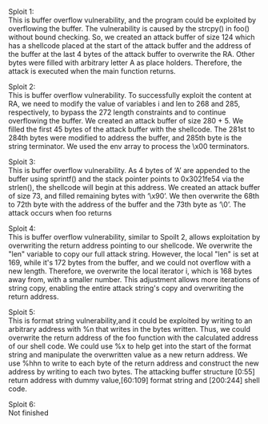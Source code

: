 Sploit 1: \
This is buffer overflow vulnerability, and the program could be exploited by overflowing the buffer. The vulnerability is caused by the strcpy() in foo() without bound checking. So, we created an attack buffer of size 124 which has a shellcode placed at the start of the attack buffer and the address of the buffer at the last 4 bytes of the attack buffer to overwrite the RA. Other bytes were filled with arbitrary letter A as place holders. Therefore, the attack is executed when the main function returns.

Sploit 2: \
This is buffer overflow vulnerability. To successfully exploit the content at RA, we need to modify the value of variables i and len to 268 and 285, respectively, to bypass the 272 length constraints and to continue overflowing the buffer. We created an attack buffer of size 280 + 5. We filled the first 45 bytes of the attack buffer with the shellcode. The 281st to 284th bytes were modified to address the buffer, and 285th byte is the string terminator. We used the env array to process the \x00 terminators.

Sploit 3: \
This is buffer overflow vulnerability. As 4 bytes of ‘A’ are appended to the buffer using sprintf() and the stack pointer points to 0x3021fe54 via the strlen(), the shellcode will begin at this address. We created an attack buffer of size 73, and filled remaining bytes with ‘\x90’. We then overwrite the 68th to 72th byte with the address of the buffer and the 73th byte as ‘\0’. The attack occurs when foo returns

Sploit 4: \
This is buffer overflow vulnerability, similar to Spoilt 2, allows exploitation by overwriting the return address pointing to our shellcode. We overwrite the "len" variable to copy our full attack string. However, the local "len" is set at 169, while it's 172 bytes from the buffer, and we could not overflow with a new length. Therefore, we overwrite the local iterator i, which is 168 bytes away from, with a smaller number. This adjustment allows more iterations of string copy, enabling the entire attack string's copy and overwriting the return address.

Sploit 5: \
This is format string vulnerability,and it could be exploited by writing to an arbitrary address with %n that writes in the bytes written. Thus, we could overwrite the return address of the foo function with the calculated address of our shell code. We could use %x to help get into the start of the format string and manipulate the overwritten value as a new return address. We use %hhn to write to each byte of the return address and construct the new address by writing to each two bytes. The attacking buffer structure [0:55] return address with dummy value,[60:109] format string and [200:244] shell code.

Sploit 6: \
Not finished
